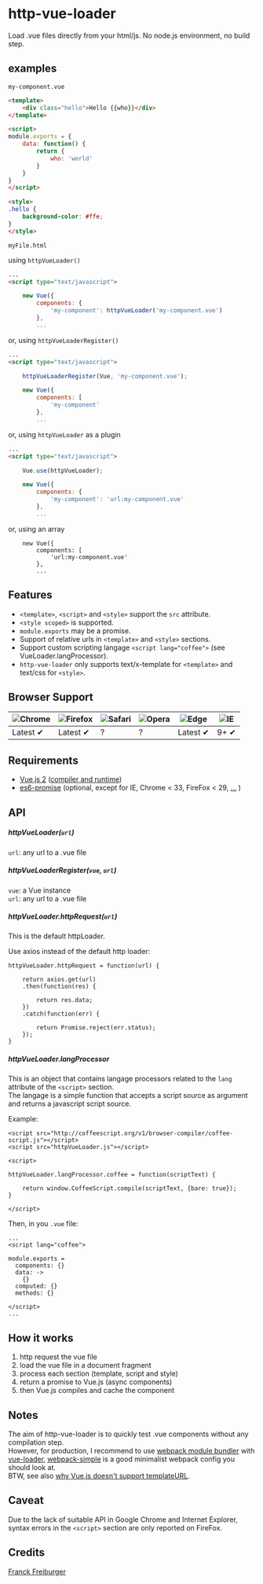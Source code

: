# http-vue-loader
Load .vue files directly from your html/js. No node.js environment, no build step.

## examples

`my-component.vue`
```html
<template>
	<div class="hello">Hello {{who}}</div>
</template>

<script>
module.exports = {
	data: function() {
		return {
			who: 'world'
		}
	}
}
</script>

<style>
.hello {
	background-color: #ffe;
}
</style>
```

`myFile.html`

using `httpVueLoader()`

```html
...
<script type="text/javascript">

	new Vue({
		components: {
			'my-component': httpVueLoader('my-component.vue')
		},
		...
```

or, using `httpVueLoaderRegister()`

```html
...
<script type="text/javascript">

	httpVueLoaderRegister(Vue, 'my-component.vue');

	new Vue({
		components: [
			'my-component'
		},
		...
```

or, using `httpVueLoader` as a plugin

```html
...
<script type="text/javascript">

	Vue.use(httpVueLoader);

	new Vue({
		components: {
			'my-component': 'url:my-component.vue'
		},
		...
```

or, using an array
```
	new Vue({
		components: [
			'url:my-component.vue'
		},
		...
```

## Features
* `<template>`, `<script>` and `<style>` support the `src` attribute.
* `<style scoped>` is supported.
* `module.exports` may be a promise.
* Support of relative urls in `<template>` and `<style>` sections.
* Support custom scripting langage `<script lang="coffee">` (see VueLoader.langProcessor).
* `http-vue-loader` only supports text/x-template for `<template>` and text/css for `<style>`.


## Browser Support

![Chrome](https://raw.github.com/alrra/browser-logos/master/src/chrome/chrome_48x48.png) | ![Firefox](https://raw.github.com/alrra/browser-logos/master/src/firefox/firefox_48x48.png) | ![Safari](https://raw.github.com/alrra/browser-logos/master/src/safari/safari_48x48.png) | ![Opera](https://raw.github.com/alrra/browser-logos/master/src/opera/opera_48x48.png) | ![Edge](https://raw.github.com/alrra/browser-logos/master/src/edge/edge_48x48.png) | ![IE](https://upload.wikimedia.org/wikipedia/commons/thumb/2/2f/Internet_Explorer_10_logo.svg/48px-Internet_Explorer_10_logo.svg.png) |
--- | --- | --- | --- | --- | --- |
Latest ✔ | Latest ✔ | ? | ? | Latest ✔ | 9+ ✔ |


## Requirements
* [Vue.js 2](https://vuejs.org/) ([compiler and runtime](https://vuejs.org/v2/guide/installation.html#Explanation-of-Different-Builds))
* [es6-promise](https://github.com/stefanpenner/es6-promise) (optional, except for IE, Chrome < 33, FireFox < 29, [...](http://caniuse.com/#search=promise) )


## API

##### httpVueLoader(`url`)

`url`: any url to a .vue file


##### httpVueLoaderRegister(`vue`, `url`)

`vue`: a Vue instance  
`url`: any url to a .vue file


##### httpVueLoader.httpRequest(`url`)

This is the default httpLoader.  

Use axios instead of the default http loader:
```
httpVueLoader.httpRequest = function(url) {
	
	return axios.get(url)
	.then(function(res) {
		
		return res.data;
	})
	.catch(function(err) {
		
		return Promise.reject(err.status);
	});
}
```

##### httpVueLoader.langProcessor

This is an object that contains langage processors related to the `lang` attribute of the `<script>` section.  
The langage is a simple function that accepts a script source as argument and returns a javascript script source.  

Example:

```
<script src="http://coffeescript.org/v1/browser-compiler/coffee-script.js"></script>
<script src="httpVueLoader.js"></script>

<script>

httpVueLoader.langProcessor.coffee = function(scriptText) {

	return window.CoffeeScript.compile(scriptText, {bare: true});
}

</script>
```

Then, in you `.vue` file:

```
...
<script lang="coffee">

module.exports =
  components: {}
  data: ->
    {}
  computed: {}
  methods: {}
  
</script>
...

```


## How it works

1. http request the vue file
1. load the vue file in a document fragment
1. process each section (template, script and style)
1. return a promise to Vue.js (async components)
1. then Vue.js compiles and cache the component


## Notes

The aim of http-vue-loader is to quickly test .vue components without any compilation step.  
However, for production, I recommend to use [webpack module bundler](https://webpack.github.io/docs/) with [vue-loader](https://github.com/vuejs/vue-loader), 
[webpack-simple](https://github.com/vuejs-templates/webpack-simple) is a good minimalist webpack config you should look at.  
BTW, see also [why Vue.js doesn't support templateURL](https://vuejs.org/2015/10/28/why-no-template-url/).  


## Caveat

Due to the lack of suitable API in Google Chrome and Internet Explorer, syntax errors in the `<script>` section are only reported on FireFox.


## Credits

[Franck Freiburger](https://www.franck-freiburger.com)
